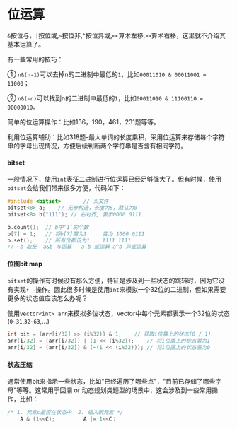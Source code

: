 # 位运算

`&`按位与，`|`按位或,`~`按位非,`^`按位异或,`<<`算术左移,`>>`算术右移，这里就不介绍其基本运算了。

有一些常用的技巧：

① `n&(n-1)`可以去掉n的二进制中最低的`1`，比如`00011010 & 00011001 = 11000`；

② `n&(-n)`可以找到n的二进制中最低的`1`，比如`00011010 & 11100110 = 00000010`。

简单的位运算操作：比如136，190，461，231题等等。

利用位运算辅助：比如318题-最大单词的长度乘积，采用位运算来存储每个字符串的字母出现情况，方便后续判断两个字符串是否含有相同字符。

#### bitset

一般情况下，使用`int`表征二进制进行位运算已经足够强大了。但有时候，使用`bitset`会给我们带来很多方便，代码如下：

```c++
#include <bitset>		// 头文件
bitset<8> a;	// 无参构造，长度为8，默认为0
bitset<8> b("111");	// 右对齐, 表示0000 0111

b.count();	// b中‘1’的个数
b[7] = 1;   // 将b[7]置为1		变为 1000 0111
b.set();	// 所有位都设为1    1111 1111
// ~b 取反  a&b 与运算	a|b 或运算 a^b 异或运算
```

#### 位图bit map

`bitset`的操作有时候没有那么方便，特征是涉及到一些状态的跳转时，因为它没有实现`+ -`操作。因此很多时候是使用`int`来模拟一个32位的二进制，但如果需要更多的状态值应该怎么办呢？

使用`vector<int> arr`来模拟多位状态，vector中每个元素都表示一个32位的状态(`0~31`,`32~63`,...)

```c++
int bit = (arr[i/32] >> (i%32)) & 1;	// 获取i位置上的状态(0 / 1)
arr[i/32] = (arr[i/32]) | (1 << (i%32));	// 将i位置上的状态置为1
arr[i/32] = (arr[i/32]) & (~(1 << (i%32)));	// 将i位置上的状态置为0
```

#### 状态压缩

通常使用bit来指示一些状态，比如"已经遍历了哪些点"，"目前已存储了哪些字母"等等。这常用于回溯 or 动态规划类题型的场景中，这会涉及到一些常用操作，比如：

```c++
/* 1. 元素c是否在状态中  2. 插入新元素 */
    A & (1<<C);			A |= 1<<C；
```

